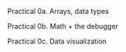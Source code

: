 Practical 0a. Arrays, data types

Practical 0b. Math + the debugger

Practical 0c. Data visualization